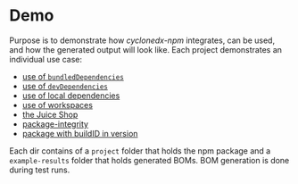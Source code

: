 # Demo

Purpose is to demonstrate how _cyclonedx-npm_ integrates, can be used, and how the generated output will look like.
Each project demonstrates an individual use case:

* [use of `bundledDependencies`](bundled-dependencies)
* [use of `devDependencies`](dev-dependencies)
* [use of local dependencies](local-dependencies)
* [use of workspaces](local-workspaces)
* [the Juice Shop](juice-shop)
* [package-integrity](package-integrity)
* [package with buildID in version](package-with-build-id)

Each dir contains of a `project` folder that holds the npm package
and a `example-results` folder that holds generated BOMs.
BOM generation is done during test runs.
